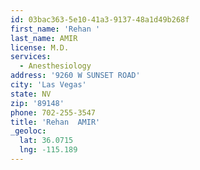```yaml
---
id: 03bac363-5e10-41a3-9137-48a1d49b268f
first_name: 'Rehan '
last_name: AMIR
license: M.D.
services:
  - Anesthesiology
address: '9260 W SUNSET ROAD'
city: 'Las Vegas'
state: NV
zip: '89148'
phone: 702-255-3547
title: 'Rehan  AMIR'
_geoloc:
  lat: 36.0715
  lng: -115.189
---
```

